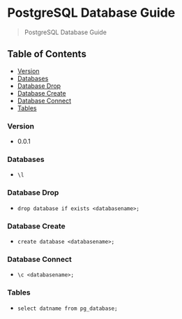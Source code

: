 # PostgreSQL Database Guide
> PostgreSQL Database Guide

## Table of Contents
* [Version](#version)
* [Databases](#databases)
* [Database Drop](#database-drop)
* [Database Create](#database-create)
* [Database Connect](#database-connect)
* [Tables](#tables)

### Version
* 0.0.1

### Databases
* `\l`

### Database Drop
* `drop database if exists <databasename>;`

### Database Create
* `create database <databasename>;`
  
### Database Connect
* `\c <databasename>;`

### Tables
* `select datname from pg_database;`
